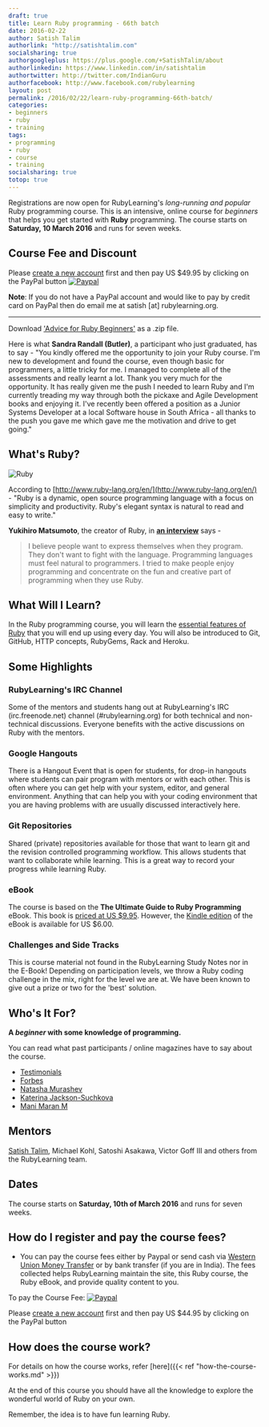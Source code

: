 ```yaml
---
draft: true
title: Learn Ruby programming - 66th batch
date: 2016-02-22
author: Satish Talim
authorlink: "http://satishtalim.com"
socialsharing: true
authorgoogleplus: https://plus.google.com/+SatishTalim/about
authorlinkedin: https://www.linkedin.com/in/satishtalim
authortwitter: http://twitter.com/IndianGuru
authorfacebook: http://www.facebook.com/rubylearning
layout: post
permalink: /2016/02/22/learn-ruby-programming-66th-batch/
categories:
- beginners
- ruby
- training
tags:
- programming
- ruby
- course
- training
socialsharing: true
totop: true
---
```

Registrations are now open for RubyLearning's *long-running and popular*
Ruby programming course. This is an intensive, online course for
*beginners* that helps you get started with **Ruby** programming. The
course starts on **Saturday, 10 March 2016** and runs for seven weeks.

## Course Fee and Discount

Please [create a new
account](http://rubylearning.org/classes/login/index.php) first and then
pay US $49.95 by clicking on the PayPal button
[![Paypal](http://rubylearning.com/images/paypal_ruby.gif)](http://rubylearning.org/classes/enrol/index.php?id=63)

**Note**: If you do not have a PayPal account and would like to pay by
credit card on PayPal then do email me at satish [at] rubylearning.org.

* * * * *

Download ['Advice for Ruby
Beginners'](http://rubylearning.com/data/AdviceRuby.zip) as a .zip file.

Here is what **Sandra Randall (Butler)**, a participant who just
graduated, has to say - "You kindly offered me the opportunity to join
your Ruby course. I'm new to development and found the course, even
though basic for programmers, a little tricky for me. I managed to
complete all of the assessments and really learnt a lot. Thank you very
much for the opportunity. It has really given me the push I needed to
learn Ruby and I'm currently treading my way through both the pickaxe
and Agile Development books and enjoying it. I've recently been offered
a position as a Junior Systems Developer at a local Software house in
South Africa - all thanks to the push you gave me which gave me the
motivation and drive to get going."

## What's Ruby?

![Ruby](http://rubylearning.com/images/ruby_350.png "License: http://creativecommons.org/licenses/by-sa/2.5/")

According to
[http://www.ruby-lang.org/en/](http://www.ruby-lang.org/en/) - "Ruby is
a dynamic, open source programming language with a focus on simplicity
and productivity. Ruby's elegant syntax is natural to read and easy to
write."

**Yukihiro Matsumoto**, the creator of Ruby, in **[an
interview](http://linuxdevcenter.com/pub/a/linux/2001/11/29/ruby.html)**
says -

> I believe people want to express themselves when they program. They
> don't want to fight with the language. Programming languages must feel
> natural to programmers. I tried to make people enjoy programming and
> concentrate on the fun and creative part of programming when they use
> Ruby.

## What Will I Learn?

In the Ruby programming course, you will learn the [essential features
of Ruby](http://rubylearning.com/satishtalim/tutorial.html) that you
will end up using every day. You will also be introduced to Git, GitHub,
HTTP concepts, RubyGems, Rack and Heroku.

## Some Highlights

### RubyLearning's IRC Channel

Some of the mentors and students hang out at RubyLearning's IRC
(irc.freenode.net) channel (\#rubylearning.org) for both technical and
non-technical discussions. Everyone benefits with the active discussions
on Ruby with the mentors.

### Google Hangouts

There is a Hangout Event that is open for students, for drop-in hangouts
where students can pair program with mentors or with each other. This is
often where you can get help with your system, editor, and general
environment. Anything that can help you with your coding environment
that you are having problems with are usually discussed interactively
here.

### Git Repositories

Shared (private) repositories available for those that want to learn git
and the revision controlled programming workflow. This allows students
that want to collaborate while learning. This is a great way to record
your progress while learning Ruby.

### eBook

The course is based on the **The Ultimate Guide to Ruby Programming**
eBook. This book is [priced at US $9.95](http://book.rubylearning.org/).
However, the [Kindle
edition](http://www.amazon.com/gp/product/B0062X2I68/ref=as_li_tf_tl?ie=UTF8&camp=1789&creative=9325&creativeASIN=B0062X2I68&linkCode=as2&tag=satishtalimsw-20)
of the eBook is available for US $6.00.

### Challenges and Side Tracks

This is course material not found in the RubyLearning Study Notes nor in
the E-Book! Depending on participation levels, we throw a Ruby coding
challenge in the mix, right for the level we are at. We have been known
to give out a prize or two for the 'best' solution.

## Who's It For?

**A *beginner* with some knowledge of programming.**

You can read what past participants / online magazines have to say about
the course.

-   [Testimonials](http://rubylearning.com/other/testimonials.html)
-   [Forbes](http://www.forbes.com/sites/women2/2012/07/07/how-i-learned-to-code/print/)
-   [Natasha
    Murashev](http://natashatherobot.com/rubylearning-core-ruby-review/)
-   [Katerina
    Jackson-Suchkova](http://katpreneur.tumblr.com/post/27084326683/i-am-not-young-enough-to-know-everything)
-   [Mani Maran
    M](http://maniempire.blogspot.in/2011/07/ruby-pair-programming.html)

## Mentors

[Satish Talim](http://satishtalim.com/), Michael Kohl, Satoshi Asakawa,
Victor Goff III and others from the RubyLearning team.

## Dates

The course starts on **Saturday, 10th of March 2016** and runs for seven
weeks.

## How do I register and pay the course fees?

-   You can pay the course fees either by Paypal or send cash via
    [Western Union Money
    Transfer](http://www.westernunion.com/info/selectCountry.asp) or by
    bank transfer (if you are in India). The fees collected helps
    RubyLearning maintain the site, this Ruby course, the Ruby eBook,
    and provide quality content to you.

To pay the Course Fee:
[![Paypal](http://rubylearning.com/images/paypal_ruby.gif)](http://rubylearning.org/classes/enrol/index.php?id=63)

Please [create a new
account](http://rubylearning.org/classes/login/index.php) first and then
pay US $44.95 by clicking on the PayPal button

## How does the course work?

For details on how the course works, refer [here]({{< ref "how-the-course-works.md" >}})

At the end of this course you should have all the knowledge to explore
the wonderful world of Ruby on your own.

Remember, the idea is to have fun learning Ruby.


